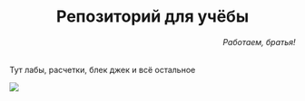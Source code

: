 <h1 align="center">Репозиторий для учёбы</h1>
<h6 align="right">Работаем, братья!</h6>

<p>Тут лабы, расчетки, блек джек и всё остальное</p>

<img src="https://github.com/ElizVerk/pictures/blob/main/pics/rabotanewolkraborawork.jpg">
